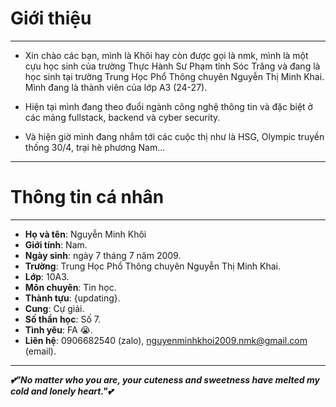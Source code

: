 # Giới thiệu

---

* Xin chào các bạn, mình là Khôi hay còn được gọi là nmk, mình là một cựu học sinh của trường Thực Hành Sư Phạm tỉnh Sóc Trăng và đang là học sinh tại trường Trung Học Phổ Thông chuyên Nguyễn Thị Minh Khai. Mình đang là thành viên của lớp A3 (24-27).

* Hiện tại mình đang theo đuổi ngành công nghệ thông tin và đặc biệt ở các mảng fullstack, backend và cyber security.

* Và hiện giờ mình đang nhắm tới các cuộc thị như là HSG, Olympic truyền thống 30/4, trại hè phương Nam...

---

# Thông tin cá nhân

---

* **Họ và tên**: Nguyễn Minh Khôi
* **Giới tính**: Nam.
* **Ngày sinh**: ngày 7 tháng 7 năm 2009.
* **Trường**: Trung Học Phổ Thông chuyên Nguyễn Thị Minh Khai.
* **Lớp**: 10A3.
* **Môn chuyên**: Tin học.
* **Thành tựu**: {updating}.
* **Cung**: Cự giải.
* **Số thần học**: Số 7.
* **Tình yêu**: FA 😭.
* **Liên hệ**: 0906682540 (zalo), nguyenminhkhoi2009.nmk@gmail.com (email).

---

***💕"No matter who you are, your cuteness and sweetness have melted my cold and lonely heart."💕***
